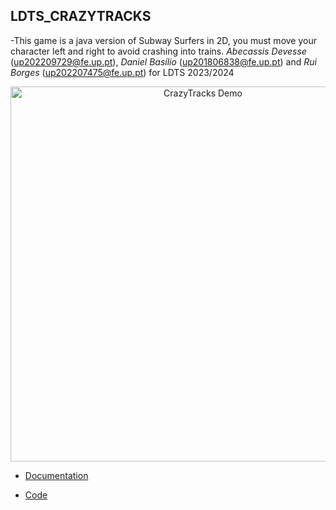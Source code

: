 ## LDTS_<T><G>CRAZYTRACKS

-This game is a java version of Subway Surfers in 2D, you must move your character left and right to avoid crashing into trains.
_Abecassis Devesse_ (up202209729@fe.up.pt), _Daniel Basílio_ (up201806838@fe.up.pt) and _Rui Borges_ (up202207475@fe.up.pt) for LDTS 2023/2024

<p align="center">  
  <img alt="CrazyTracks Demo" width="600" src="docs/images/CrazyTracks-Demo.gif"/>
</p>

- [Documentation](docs/)


- [Code](src/)
